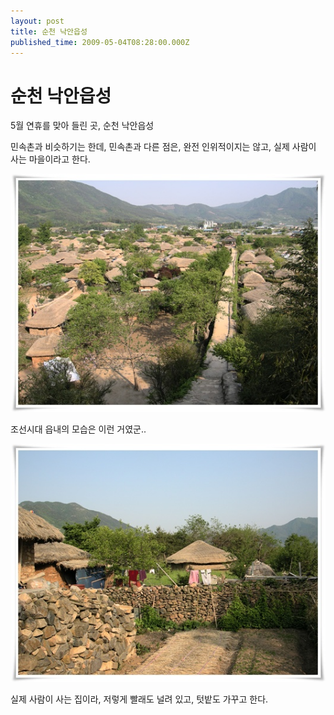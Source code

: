 ```yaml
---
layout: post
title: 순천 낙안읍성
published_time: 2009-05-04T08:28:00.000Z
---
```


# 순천 낙안읍성


5월 연휴를 맞아 들린 곳, 순천 낙안읍성

민속촌과 비슷하기는 한데, 민속촌과 다른 점은, 완전 인위적이지는 않고, 실제 사람이 사는 마을이라고 한다.

![](../pds/200905/04/80/a0109780_49fe2a21a5233.jpg)

조선시대 읍내의 모습은 이런 거였군..

![](../pds/200905/04/80/a0109780_49fe2a20f05e3.jpg)

실제 사람이 사는 집이라, 저렇게 빨래도 널려 있고, 텃밭도 가꾸고 한다.


